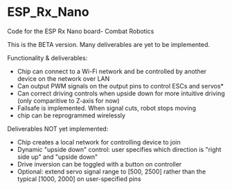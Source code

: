 # ESP_Rx_Nano
Code for the ESP Rx Nano board- Combat Robotics

This is the BETA version. Many deliverables are yet to be implemented.

Functionality & deliverables:
- Chip can connect to a Wi-Fi network and be controlled by another device on the network over LAN
- Can output PWM signals on the output pins to control ESCs and servos*
- Can correct driving controls when upside down for more intuitive driving (only comparitive to Z-axis for now)
- Failsafe is implemented. When signal cuts, robot stops moving
- chip can be reprogrammed wirelessly

Deliverables NOT yet implemented:
- Chip creates a local network for controlling device to join
- Dynamic "upside down" control: user specifies which direction is "right side up" and "upside down"
- Drive inversion can be toggled with a button on controller
- Optional: extend servo signal range to [500, 2500] rather than the typical [1000, 2000] on user-specified pins